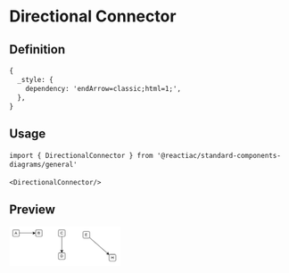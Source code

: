 # Directional Connector

## Definition

```
{
  _style: { 
    dependency: 'endArrow=classic;html=1;',
  },
}
```

## Usage

```
import { DirectionalConnector } from '@reactiac/standard-components-diagrams/general'

<DirectionalConnector/>
```

## Preview

<img src="./directional-connector.png" width="200"/>
